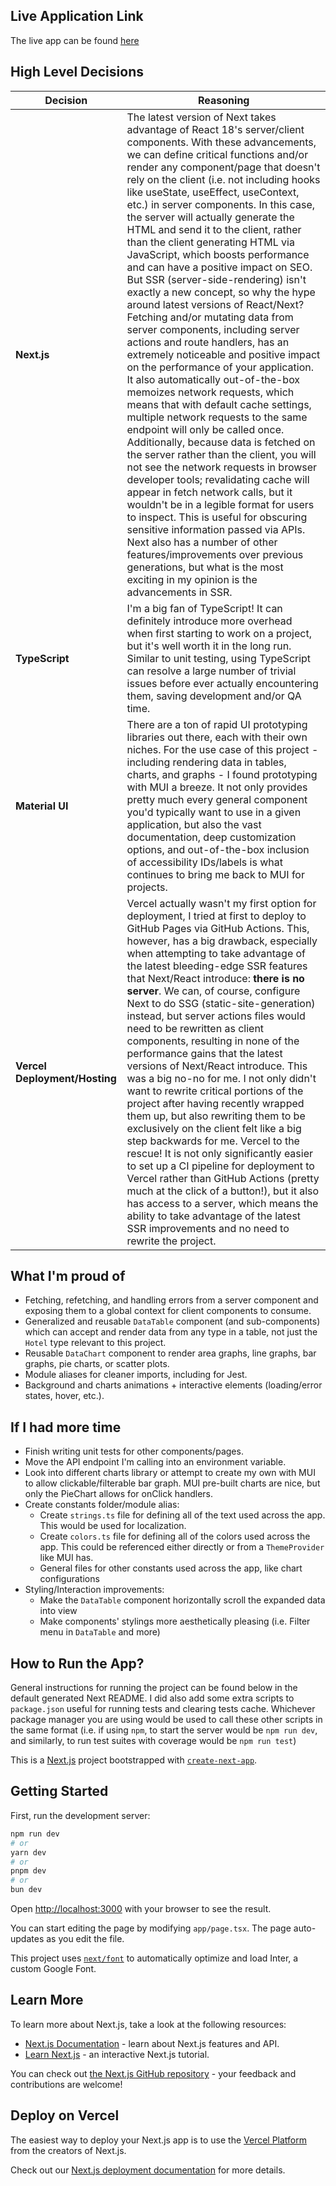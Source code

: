 ## Live Application Link

The live app can be found [here](https://responsive-dashboard-zeta.vercel.app/)

## High Level Decisions

| Decision                      | Reasoning                                                                                                                                                                                                                                                                                                                                                                                                                                                                                                                                                                                                                                                                                                                                                                                                                                                                                                                                                                                                                                                                                                                                                                                                                                                                                                                                                                                                                                                                                                                |
| ----------------------------- | ------------------------------------------------------------------------------------------------------------------------------------------------------------------------------------------------------------------------------------------------------------------------------------------------------------------------------------------------------------------------------------------------------------------------------------------------------------------------------------------------------------------------------------------------------------------------------------------------------------------------------------------------------------------------------------------------------------------------------------------------------------------------------------------------------------------------------------------------------------------------------------------------------------------------------------------------------------------------------------------------------------------------------------------------------------------------------------------------------------------------------------------------------------------------------------------------------------------------------------------------------------------------------------------------------------------------------------------------------------------------------------------------------------------------------------------------------------------------------------------------------------------------ |
| **Next.js**                   | The latest version of Next takes advantage of React 18's server/client components. With these advancements, we can define critical functions and/or render any component/page that doesn't rely on the client (i.e. not including hooks like useState, useEffect, useContext, etc.) in server components. In this case, the server will actually generate the HTML and send it to the client, rather than the client generating HTML via JavaScript, which boosts performance and can have a positive impact on SEO. But SSR (server-side-rendering) isn't exactly a new concept, so why the hype around latest versions of React/Next? Fetching and/or mutating data from server components, including server actions and route handlers, has an extremely noticeable and positive impact on the performance of your application. It also automatically out-of-the-box memoizes network requests, which means that with default cache settings, multiple network requests to the same endpoint will only be called once. Additionally, because data is fetched on the server rather than the client, you will not see the network requests in browser developer tools; revalidating cache will appear in fetch network calls, but it wouldn't be in a legible format for users to inspect. This is useful for obscuring sensitive information passed via APIs. Next also has a number of other features/improvements over previous generations, but what is the most exciting in my opinion is the advancements in SSR. |
| **TypeScript**                | I'm a big fan of TypeScript! It can definitely introduce more overhead when first starting to work on a project, but it's well worth it in the long run. Similar to unit testing, using TypeScript can resolve a large number of trivial issues before ever actually encountering them, saving development and/or QA time.                                                                                                                                                                                                                                                                                                                                                                                                                                                                                                                                                                                                                                                                                                                                                                                                                                                                                                                                                                                                                                                                                                                                                                                               |
| **Material UI**               | There are a ton of rapid UI prototyping libraries out there, each with their own niches. For the use case of this project - including rendering data in tables, charts, and graphs - I found prototyping with MUI a breeze. It not only provides pretty much every general component you'd typically want to use in a given application, but also the vast documentation, deep customization options, and out-of-the-box inclusion of accessibility IDs/labels is what continues to bring me back to MUI for projects.                                                                                                                                                                                                                                                                                                                                                                                                                                                                                                                                                                                                                                                                                                                                                                                                                                                                                                                                                                                                   |
| **Vercel Deployment/Hosting** | Vercel actually wasn't my first option for deployment, I tried at first to deploy to GitHub Pages via GitHub Actions. This, however, has a big drawback, especially when attempting to take advantage of the latest bleeding-edge SSR features that Next/React introduce: **there is no server**. We can, of course, configure Next to do SSG (static-site-generation) instead, but server actions files would need to be rewritten as client components, resulting in none of the performance gains that the latest versions of Next/React introduce. This was a big no-no for me. I not only didn't want to rewrite critical portions of the project after having recently wrapped them up, but also rewriting them to be exclusively on the client felt like a big step backwards for me. Vercel to the rescue! It is not only significantly easier to set up a CI pipeline for deployment to Vercel rather than GitHub Actions (pretty much at the click of a button!), but it also has access to a server, which means the ability to take advantage of the latest SSR improvements and no need to rewrite the project.                                                                                                                                                                                                                                                                                                                                                                                             |

## What I'm proud of

- Fetching, refetching, and handling errors from a server component and exposing them to a global context for client components to consume.
- Generalized and reusable `DataTable` component (and sub-components) which can accept and render data from any type in a table, not just the `Hotel` type relevant to this project.
- Reusable `DataChart` component to render area graphs, line graphs, bar graphs, pie charts, or scatter plots.
- Module aliases for cleaner imports, including for Jest.
- Background and charts animations + interactive elements (loading/error states, hover, etc.).

## If I had more time

- Finish writing unit tests for other components/pages.
- Move the API endpoint I'm calling into an environment variable.
- Look into different charts library or attempt to create my own with MUI to allow clickable/filterable bar graph. MUI pre-built charts are nice, but only the PieChart allows for onClick handlers.
- Create constants folder/module alias:
  - Create `strings.ts` file for defining all of the text used across the app. This would be used for localization.
  - Create `colors.ts` file for defining all of the colors used across the app. This could be referenced either directly or from a `ThemeProvider` like MUI has.
  - General files for other constants used across the app, like chart configurations
- Styling/Interaction improvements:
  - Make the `DataTable` component horizontally scroll the expanded data into view
  - Make components' stylings more aesthetically pleasing (i.e. Filter menu in `DataTable` and more)

## How to Run the App?

General instructions for running the project can be found below in the default generated Next README. I did also add some extra scripts to `package.json` useful for running tests and clearing tests cache. Whichever package manager you are using would be used to call these other scripts in the same format (i.e. if using `npm`, to start the server would be `npm run dev`, and similarly, to run test suites with coverage would be `npm run test`)

This is a [Next.js](https://nextjs.org/) project bootstrapped with [`create-next-app`](https://github.com/vercel/next.js/tree/canary/packages/create-next-app).

## Getting Started

First, run the development server:

```bash
npm run dev
# or
yarn dev
# or
pnpm dev
# or
bun dev
```

Open [http://localhost:3000](http://localhost:3000) with your browser to see the result.

You can start editing the page by modifying `app/page.tsx`. The page auto-updates as you edit the file.

This project uses [`next/font`](https://nextjs.org/docs/basic-features/font-optimization) to automatically optimize and load Inter, a custom Google Font.

## Learn More

To learn more about Next.js, take a look at the following resources:

- [Next.js Documentation](https://nextjs.org/docs) - learn about Next.js features and API.
- [Learn Next.js](https://nextjs.org/learn) - an interactive Next.js tutorial.

You can check out [the Next.js GitHub repository](https://github.com/vercel/next.js/) - your feedback and contributions are welcome!

## Deploy on Vercel

The easiest way to deploy your Next.js app is to use the [Vercel Platform](https://vercel.com/new?utm_medium=default-template&filter=next.js&utm_source=create-next-app&utm_campaign=create-next-app-readme) from the creators of Next.js.

Check out our [Next.js deployment documentation](https://nextjs.org/docs/deployment) for more details.
